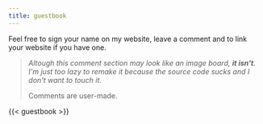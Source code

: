 ```yaml
---
title: guestbook
---
```


Feel free to sign your name on my website, leave a comment and to link your website if you have one.

>*Altough this comment section may look like an image board, **it isn't**. I'm just too lazy to remake it because the source code sucks and I don't want to touch it.*
>
>Comments are user-made.

{{< guestbook >}}
